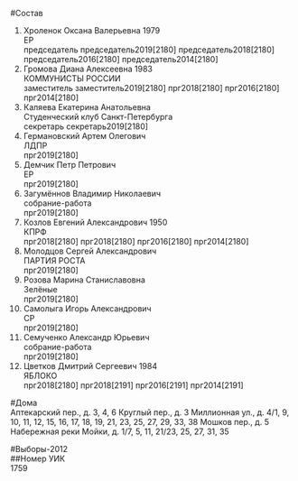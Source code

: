 #Состав  
1. Хроленок Оксана Валерьевна 1979  
    ЕР  
    председатель председатель2019[2180] председатель2018[2180] председатель2016[2180] председатель2014[2180]  
2. Громова Диана Алексеевна 1983  
    КОММУНИСТЫ РОССИИ  
    заместитель заместитель2019[2180] прг2018[2180] прг2016[2180] прг2014[2180]  
3. Каляева Екатерина Анатольевна  
    Студенческий клуб Санкт-Петербурга  
    секретарь секретарь2019[2180]  
4. Германовский Артем Олегович  
    ЛДПР  
    прг2019[2180]  
5. Демчик Петр Петрович  
    ЕР  
    прг2019[2180]  
6. Загумённов Владимир Николаевич  
    собрание-работа  
    прг2019[2180]  
7. Козлов Евгений Александрович 1950  
    КПРФ  
    прг2018[2180] прг2018[2180] прг2016[2180] прг2014[2180]  
8. Молодцов Сергей Александрович  
    ПАРТИЯ РОСТА  
    прг2019[2180]  
9. Розова Марина Станиславовна  
    Зелёные  
    прг2019[2180]  
10. Самолыга Игорь Александрович  
    СР  
    прг2019[2180]  
11. Семученко Александр Юрьевич  
    собрание-работа  
    прг2019[2180]  
12. Цветков Дмитрий Сергеевич 1984  
    ЯБЛОКО  
    прг2018[2180] прг2018[2191] прг2016[2191] прг2014[2191]  

#Дома  
Аптекарский пер., д. 3, 4, 6 Круглый пер., д. 3 Миллионная ул., д. 4/1, 9, 10, 11, 12, 15, 16, 17, 18, 19, 21, 23, 25, 27, 29, 33, 38 Мошков пер., д. 5 Набережная реки Мойки, д. 1/7, 5, 11, 21/23, 25, 27, 31, 35  
  
#Выборы-2012  
##Номер УИК  
1759  
